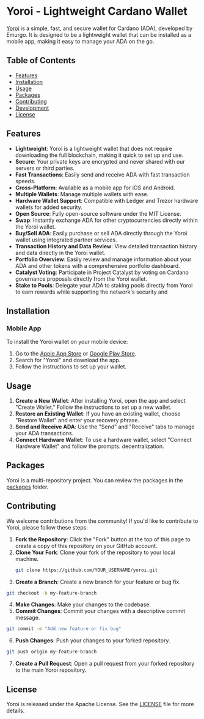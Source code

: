 # Yoroi - Lightweight Cardano Wallet

[Yoroi](https://github.com/Emurgo/yoroi) is a simple, fast, and secure wallet for Cardano (ADA), developed by Emurgo. It is designed to be a lightweight wallet that can be installed as a mobile app, making it easy to manage your ADA on the go.

## Table of Contents

- [Features](#features)
- [Installation](#installation)
- [Usage](#usage)
- [Packages](#packages)
- [Contributing](#contributing)
- [Development](#development)
- [License](#license)

## Features

- **Lightweight**: Yoroi is a lightweight wallet that does not require downloading the full blockchain, making it quick to set up and use.
- **Secure**: Your private keys are encrypted and never shared with our servers or third parties.
- **Fast Transactions**: Easily send and receive ADA with fast transaction speeds.
- **Cross-Platform**: Available as a mobile app for iOS and Android.
- **Multiple Wallets**: Manage multiple wallets with ease.
- **Hardware Wallet Support**: Compatible with Ledger and Trezor hardware wallets for added security.
- **Open Source**: Fully open-source software under the MIT License.
- **Swap**: Instantly exchange ADA for other cryptocurrencies directly within the Yoroi wallet.
- **Buy/Sell ADA**: Easily purchase or sell ADA directly through the Yoroi wallet using integrated partner services.
- **Transaction History and Data Review**: View detailed transaction history and data directly in the Yoroi wallet.
- **Portfolio Overview**: Easily review and manage information about your ADA and other tokens with a comprehensive portfolio dashboard.
- **Catalyst Voting**: Participate in Project Catalyst by voting on Cardano governance proposals directly from the Yoroi wallet.
- **Stake to Pools**: Delegate your ADA to staking pools directly from Yoroi to earn rewards while supporting the network's security and

## Installation

### Mobile App

To install the Yoroi wallet on your mobile device:

1. Go to the [Apple App Store](https://apps.apple.com/) or [Google Play Store](https://play.google.com/).
2. Search for "Yoroi" and download the app.
3. Follow the instructions to set up your wallet.

## Usage

1. **Create a New Wallet**: After installing Yoroi, open the app and select "Create Wallet." Follow the instructions to set up a new wallet.
2. **Restore an Existing Wallet**: If you have an existing wallet, choose "Restore Wallet" and enter your recovery phrase.
3. **Send and Receive ADA**: Use the "Send" and "Receive" tabs to manage your ADA transactions.
4. **Connect Hardware Wallet**: To use a hardware wallet, select "Connect Hardware Wallet" and follow the prompts.
decentralization.

## Packages

Yoroi is a multi-repository project. You can review the packages in the [packages](https://github.com/Emurgo/yoroi/tree/develop/packages) folder.

## Contributing

We welcome contributions from the community! If you'd like to contribute to Yoroi, please follow these steps:

1. **Fork the Repository**: Click the "Fork" button at the top of this page to create a copy of this repository on your GitHub account.
2. **Clone Your Fork**: Clone your fork of the repository to your local machine.
   ```bash
   git clone https://github.com/YOUR_USERNAME/yoroi.git
   ```
3. **Create a Branch**: Create a new branch for your feature or bug fix.
  ```bash
  git checkout -b my-feature-branch
  ```
4. **Make Changes**: Make your changes to the codebase.
5. **Commit Changes**: Commit your changes with a descriptive commit message.
  ```bash
  git commit -m "Add new feature or fix bug"
  ```
6. **Push Changes**: Push your changes to your forked repository.
  ```bash
  git push origin my-feature-branch
  ````
7. **Create a Pull Request**: Open a pull request from your forked repository to the main Yoroi repository.

## License

Yoroi is released under the Apache License. See the [LICENSE](https://github.com/Emurgo/yoroi/blob/develop/LICENSE) file for more details.
